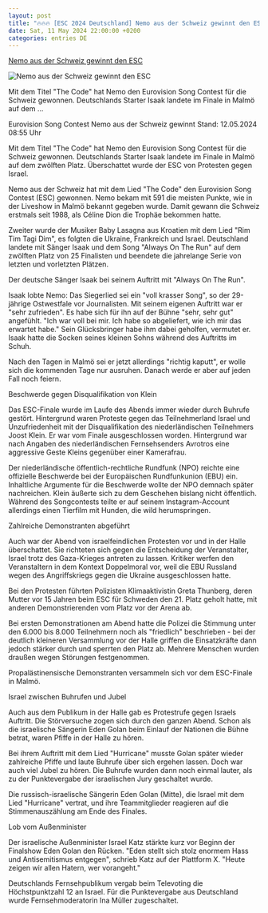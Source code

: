 ```yaml
---
layout: post
title: "🔥🔥🔥 [ESC 2024 Deutschland] Nemo aus der Schweiz gewinnt den ESC"
date: Sat, 11 May 2024 22:00:00 +0200
categories: entries DE
---
```

[Nemo aus der Schweiz gewinnt den ESC](https://www.tagesschau.de/ausland/europa/esc-230.html)

![Nemo aus der Schweiz gewinnt den ESC](https://images.tagesschau.de/image/64f1b2e6-e678-4bcd-9da9-5f6176390412/AAABj2uVvVs/AAABjwnlFvA/16x9-1280/nemo-100.jpg)

Mit dem Titel "The Code" hat Nemo den Eurovision Song Contest für die Schweiz gewonnen. Deutschlands Starter Isaak landete im Finale in Malmö auf dem ...

Eurovision Song Contest Nemo aus der Schweiz gewinnt Stand: 12.05.2024 08:55 Uhr

Mit dem Titel "The Code" hat Nemo den Eurovision Song Contest für die Schweiz gewonnen. Deutschlands Starter Isaak landete im Finale in Malmö auf dem zwölften Platz. Überschattet wurde der ESC von Protesten gegen Israel.

Nemo aus der Schweiz hat mit dem Lied "The Code" den Eurovision Song Contest (ESC) gewonnen. Nemo bekam mit 591 die meisten Punkte, wie in der Liveshow in Malmö bekannt gegeben wurde. Damit gewann die Schweiz erstmals seit 1988, als Céline Dion die Trophäe bekommen hatte.

Zweiter wurde der Musiker Baby Lasagna aus Kroatien mit dem Lied "Rim Tim Tagi Dim", es folgten die Ukraine, Frankreich und Israel. Deutschland landete mit Sänger Isaak und dem Song "Always On The Run" auf dem zwölften Platz von 25 Finalisten und beendete die jahrelange Serie von letzten und vorletzten Plätzen.

Der deutsche Sänger Isaak bei seinem Auftritt mit "Always On The Run".

Isaak lobte Nemo: Das Siegerlied sei ein "voll krasser Song", so der 29-jährige Ostwestfale vor Journalisten. Mit seinem eigenen Auftritt war er "sehr zufrieden". Es habe sich für ihn auf der Bühne "sehr, sehr gut" angefühlt. "Ich war voll bei mir. Ich habe so abgeliefert, wie ich mir das erwartet habe." Sein Glücksbringer habe ihm dabei geholfen, vermutet er. Isaak hatte die Socken seines kleinen Sohns während des Auftritts im Schuh.

Nach den Tagen in Malmö sei er jetzt allerdings "richtig kaputt", er wolle sich die kommenden Tage nur ausruhen. Danach werde er aber auf jeden Fall noch feiern.

Beschwerde gegen Disqualifikation von Klein

Das ESC-Finale wurde im Laufe des Abends immer wieder durch Buhrufe gestört. Hintergrund waren Proteste gegen das Teilnehmerland Israel und Unzufriedenheit mit der Disqualifikation des niederländischen Teilnehmers Joost Klein. Er war vom Finale ausgeschlossen worden. Hintergrund war nach Angaben des niederländischen Fernsehsenders Avrotros eine aggressive Geste Kleins gegenüber einer Kamerafrau.

Der niederländische öffentlich-rechtliche Rundfunk (NPO) reichte eine offizielle Beschwerde bei der Europäischen Rundfunkunion (EBU) ein. Inhaltliche Argumente für die Beschwerde wollte der NPO demnach später nachreichen. Klein äußerte sich zu dem Geschehen bislang nicht öffentlich. Während des Songcontests teilte er auf seinem Instagram-Account allerdings einen Tierfilm mit Hunden, die wild herumspringen.

Zahlreiche Demonstranten abgeführt

Auch war der Abend von israelfeindlichen Protesten vor und in der Halle überschattet. Sie richteten sich gegen die Entscheidung der Veranstalter, Israel trotz des Gaza-Krieges antreten zu lassen. Kritiker werfen den Veranstaltern in dem Kontext Doppelmoral vor, weil die EBU Russland wegen des Angriffskriegs gegen die Ukraine ausgeschlossen hatte.

Bei den Protesten führten Polizisten Klimaaktivistin Greta Thunberg, deren Mutter vor 15 Jahren beim ESC für Schweden den 21. Platz geholt hatte, mit anderen Demonstrierenden vom Platz vor der Arena ab.

Bei ersten Demonstrationen am Abend hatte die Polizei die Stimmung unter den 6.000 bis 8.000 Teilnehmern noch als "friedlich" beschrieben - bei der deutlich kleineren Versammlung vor der Halle griffen die Einsatzkräfte dann jedoch stärker durch und sperrten den Platz ab. Mehrere Menschen wurden draußen wegen Störungen festgenommen.

Propalästinensische Demonstranten versammeln sich vor dem ESC-Finale in Malmö.

Israel zwischen Buhrufen und Jubel

Auch aus dem Publikum in der Halle gab es Protestrufe gegen Israels Auftritt. Die Störversuche zogen sich durch den ganzen Abend. Schon als die israelische Sängerin Eden Golan beim Einlauf der Nationen die Bühne betrat, waren Pfiffe in der Halle zu hören.

Bei ihrem Auftritt mit dem Lied "Hurricane" musste Golan später wieder zahlreiche Pfiffe und laute Buhrufe über sich ergehen lassen. Doch war auch viel Jubel zu hören. Die Buhrufe wurden dann noch einmal lauter, als zu der Punktevergabe der israelischen Jury geschaltet wurde.

Die russisch-israelische Sängerin Eden Golan (Mitte), die Israel mit dem Lied "Hurricane" vertrat, und ihre Teammitglieder reagieren auf die Stimmenauszählung am Ende des Finales.

Lob vom Außenminister

Der israelische Außenminister Israel Katz stärkte kurz vor Beginn der Finalshow Eden Golan den Rücken. "Eden stellt sich stolz enormem Hass und Antisemitismus entgegen", schrieb Katz auf der Plattform X. "Heute zeigen wir allen Hatern, wer vorangeht."

Deutschlands Fernsehpublikum vergab beim Televoting die Höchstpunktzahl 12 an Israel. Für die Punktevergabe aus Deutschland wurde Fernsehmoderatorin Ina Müller zugeschaltet.

